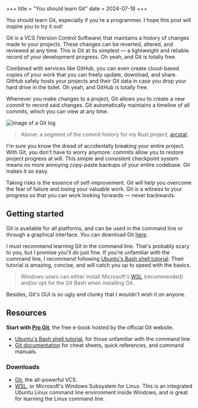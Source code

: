 +++
title = "You should learn Git"
date = 2024-07-18
+++

You should learn Git, especially if you're a programmer. I hope this post will inspire you to try it out!

Git is a VCS (Version Control Software) that maintains a history of changes made to your projects. These changes can be reverted, altered, and reviewed at any time. This is Git at its simplest — a lightweight and reliable record of your development progress. Oh yeah, and Git is totally free.

Combined with services like GitHub, you can even create cloud-based copies of your work that you can freely update, download, and share. GitHub safely hosts your projects and their Git data in case you drop your hard drive in the toilet. Oh yeah, and GitHub is totally free.

Whenever you make changes to a project, Git allows you to create a new _commit_ to record said changes. Git automatically maintains a timeline of all commits, which you can view at any time.

<img src="/blog/arcstat-git-log.png" alt="image of a Git log" />

> Above: a segment of the commit history for my Rust project, [arcstat](https://github.com/massivebird/arcstat).

I'm sure you know the dread of accidentally breaking your entire project. With Git, you don't have to worry anymore: commits allow you to restore project progress at will. This simple and consistent checkpoint system means no more annoying copy-paste backups of your entire codebase. Git makes it so easy.

Taking risks is the essence of self-improvement. Git will help you overcome the fear of failure and losing your valuable work. Git is a witness to your progress so that you can work looking forwards — never backwards.

## Getting started

Git is available for all platforms, and can be used in the command line or through a graphical interface. You can download Git [here](https://git-scm.com/).

I _must_ recommend learning Git in the command line. That's probably scary to you, but I promise you'll do just fine. If you're unfamiliar with the command line, I recommend following [Ubuntu's Bash shell tutorial](https://ubuntu.com/tutorials/command-line-for-beginners#1-overview). Their tutorial is amazing, concise, and will catch you up to speed with the basics.

> Windows users can either install Microsoft's [WSL](https://ubuntu.com/desktop/wsl) (recommended) and/or opt for the Git Bash when installing Git.

Besides, Git's GUI is so ugly and clunky that I wouldn't wish it on anyone.

## Resources

__Start with [Pro Git](https://git-scm.com/book/en/v2)__, the free e-book hosted by the official Git website.

+ [Ubuntu's Bash shell tutorial](https://ubuntu.com/tutorials/command-line-for-beginners#1-overview), for those unfamiliar with the command line.
+ [Git documentation](https://git-scm.com/docs) for cheat sheets, quick references, and command manuals.

### Downloads

+ [Git](https://git-scm.com/), the all-powerful VCS.
+ [WSL](https://ubuntu.com/desktop/wsl), or Microsoft's Windows Subsystem for Linux. This is an integrated Ubuntu Linux command line environment inside Windows, and is great for learning the Linux command line.

